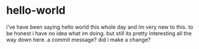 # hello-world
i've have been saying hello world this whole day
and im very new to this. to be honest i have no idea what im doing. but still its pretty interesting all the way down here.
a commit message? did i make a change?
